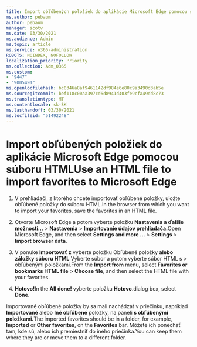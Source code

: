 ```yaml
---
title: Import obľúbených položiek do aplikácie Microsoft Edge pomocou súboru HTML
ms.author: pebaum
author: pebaum
manager: scotv
ms.date: 03/30/2021
ms.audience: Admin
ms.topic: article
ms.service: o365-administration
ROBOTS: NOINDEX, NOFOLLOW
localization_priority: Priority
ms.collection: Adm_O365
ms.custom:
- "9447"
- "9005491"
ms.openlocfilehash: bc0346a8af9461142df984e6e80c9a3490d3ab5e
ms.sourcegitcommit: bef118c00aa397cd6d8941d403fe9cfa49dd8c73
ms.translationtype: MT
ms.contentlocale: sk-SK
ms.lasthandoff: 03/30/2021
ms.locfileid: "51492248"
---
```

# <a name="use-an-html-file-to-import-favorites-to-microsoft-edge"></a><span data-ttu-id="15d41-102">Import obľúbených položiek do aplikácie Microsoft Edge pomocou súboru HTML</span><span class="sxs-lookup"><span data-stu-id="15d41-102">Use an HTML file to import favorites to Microsoft Edge</span></span>

1. <span data-ttu-id="15d41-103">V prehliadači, z ktorého chcete importovať obľúbené položky, uložte obľúbené položky do súboru HTML.</span><span class="sxs-lookup"><span data-stu-id="15d41-103">In the browser from which you want to import your favorites, save the favorites in an HTML file.</span></span>

1. <span data-ttu-id="15d41-104">Otvorte Microsoft Edge a potom vyberte položku **Nastavenia a ďalšie možnosti...**  >  **Nastavenia**  >  **Importovanie údajov prehliadača.**</span><span class="sxs-lookup"><span data-stu-id="15d41-104">Open Microsoft Edge, and then select **Settings and more ...** > **Settings** > **Import browser data**.</span></span>

1. <span data-ttu-id="15d41-105">V ponuke **Importovať z** vyberte položku Obľúbené položky **alebo záložky súboru HTML** Vyberte súbor a potom vyberte súbor HTML s  >  obľúbenými položkami.</span><span class="sxs-lookup"><span data-stu-id="15d41-105">From the **Import from** menu, select **Favorites or bookmarks HTML file** > **Choose file**, and then select the HTML file with your favorites.</span></span>

1. <span data-ttu-id="15d41-106">**Hotovo!**</span><span class="sxs-lookup"><span data-stu-id="15d41-106">In the **All done!**</span></span> <span data-ttu-id="15d41-107">vyberte položku **Hotovo**.</span><span class="sxs-lookup"><span data-stu-id="15d41-107">dialog box, select **Done**.</span></span>

<span data-ttu-id="15d41-108">Importované obľúbené položky by sa mali nachádzať v priečinku, napríklad **Importované** alebo **Iné obľúbené** položky, na paneli **s obľúbenými položkami.**</span><span class="sxs-lookup"><span data-stu-id="15d41-108">The imported favorites should be in a folder, for example, **Imported** or **Other favorites**, on the **Favorites** bar.</span></span> <span data-ttu-id="15d41-109">Môžete ich ponechať tam, kde sú, alebo ich premiestniť do iného priečinka.</span><span class="sxs-lookup"><span data-stu-id="15d41-109">You can keep them where they are or move them to a different folder.</span></span>